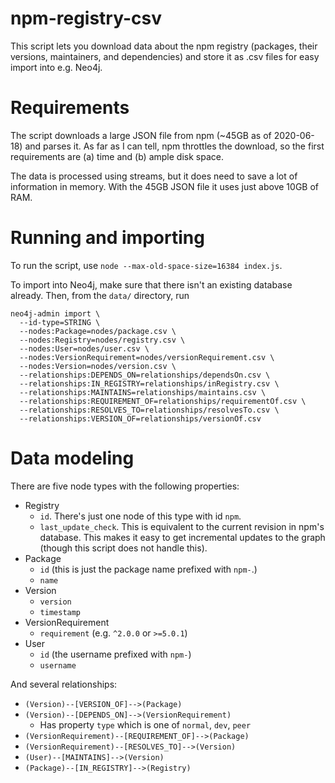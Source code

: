 # npm-registry-csv

This script lets you download data about the npm registry (packages, their versions, maintainers, and dependencies)
and store it as .csv files for easy import into e.g. Neo4j.

# Requirements

The script downloads a large JSON file from npm (~45GB as of 2020-06-18) and parses it.
As far as I can tell, npm throttles the download, so the first requirements are (a) time and (b) ample disk space.

The data is processed using streams, but it does need to save a lot of information in memory. With the 45GB JSON file it uses just above 10GB of RAM.

# Running and importing

To run the script, use `node --max-old-space-size=16384 index.js`.

To import into Neo4j, make sure that there isn't an existing database already. Then, from the `data/` directory, run
```
neo4j-admin import \
  --id-type=STRING \
  --nodes:Package=nodes/package.csv \
  --nodes:Registry=nodes/registry.csv \
  --nodes:User=nodes/user.csv \
  --nodes:VersionRequirement=nodes/versionRequirement.csv \
  --nodes:Version=nodes/version.csv \
  --relationships:DEPENDS_ON=relationships/dependsOn.csv \
  --relationships:IN_REGISTRY=relationships/inRegistry.csv \
  --relationships:MAINTAINS=relationships/maintains.csv \
  --relationships:REQUIREMENT_OF=relationships/requirementOf.csv \
  --relationships:RESOLVES_TO=relationships/resolvesTo.csv \
  --relationships:VERSION_OF=relationships/versionOf.csv
```

# Data modeling

There are five node types with the following properties:

- Registry
  - `id`. There's just one node of this type with id `npm`.
  - `last_update_check`. This is equivalent to the current revision in npm's database. This makes it easy to get incremental updates to the graph (though this script does not handle this).
- Package
  - `id` (this is just the package name prefixed with `npm-`.)
  - `name`
- Version
  - `version`
  - `timestamp`
- VersionRequirement
  - `requirement` (e.g. `^2.0.0` or `>=5.0.1`)
- User
  - `id` (the username prefixed with `npm-`)
  - `username`

And several relationships:

- `(Version)--[VERSION_OF]-->(Package)`
- `(Version)--[DEPENDS_ON]-->(VersionRequirement)`
  - Has property `type` which is one of `normal`, `dev`, `peer`
- `(VersionRequirement)--[REQUIREMENT_OF]-->(Package)`
- `(VersionRequirement)--[RESOLVES_TO]-->(Version)`
- `(User)--[MAINTAINS]-->(Version)`
- `(Package)--[IN_REGISTRY]-->(Registry)`
